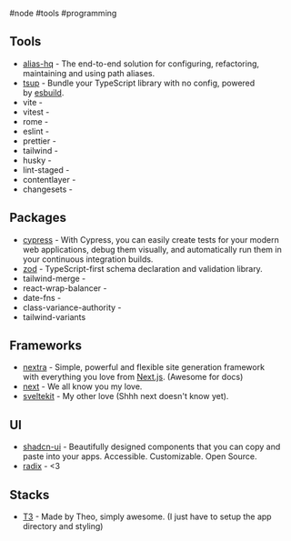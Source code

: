 #node #tools #programming 

## Tools

 - [alias-hq](https://www.npmjs.com/package/alias-hq) - The end-to-end solution for configuring, refactoring, maintaining and using path aliases.
 - [tsup](https://github.com/egoist/tsup) - Bundle your TypeScript library with no config, powered by [esbuild](https://github.com/evanw/esbuild).
 - vite -
 - vitest -
 - rome -
 - eslint -
 - prettier -
 - tailwind -
 - husky -
 - lint-staged -
 - contentlayer -
 - changesets -
 
## Packages

- [cypress]() - With Cypress, you can easily create tests for your modern web applications, debug them visually, and automatically run them in your continuous integration builds.
- [zod](https://zod.dev) - TypeScript-first schema declaration and validation library.
- tailwind-merge -
- react-wrap-balancer -
- date-fns -
- class-variance-authority -
- tailwind-variants

## Frameworks

- [nextra](https://nextra.site) - Simple, powerful and flexible site generation framework  
with everything you love from [Next.js](https://nextjs.org/). (Awesome for docs)
- [next](https://nextjs.org/docs) - We all know you my love.
- [sveltekit](https://kit.svelte.dev/docs/introduction) - My other love (Shhh next doesn't know yet).

## UI

- [shadcn-ui](https://ui.shadcn.com) - Beautifully designed components that you can copy and paste into your apps. Accessible. Customizable. Open Source.
- [radix](https://radix-ui.com) - <3

## Stacks

- [T3](https://create.t3.gg) - Made by Theo, simply awesome. (I just have to setup the app directory and styling)